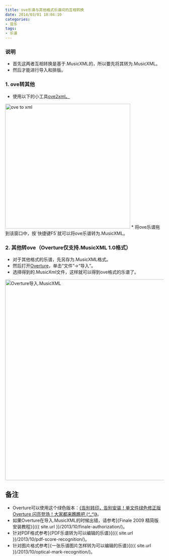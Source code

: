 ```yaml
---
title: ove乐谱与其他格式乐谱间的互相转换
date: 2014/03/01 18:04:10
categories: 
- 音乐
tags: 
- 乐谱
---
```


### 说明
- 首先这两者互相转换是基于.MusicXML的，所以要先将其转为.MusicXML。
- 然后才能进行导入和排版。

### 1. ove转其他
* 使用以下的小工具[ove2xml。](http://yun.baidu.com/s/1jG3tUuE)
<!--more-->
<img src="{{ site.url }}/assets/blogImg/ove_to_xml.png" width="397" alt="ove to xml"/>
* 将ove乐谱拖到该窗口中，按`快捷键F5`就可以将ove乐谱转为.MusicXML。

### 2. 其他转ove（Overture仅支持.MusicXML 1.0格式）
* 对于其他格式的乐谱，先另存为.MusicXML格式。
* 然后打开[Overture](http://yun.baidu.com/s/1eQ9YU4M)，单击“文件”→“导入”。
* 选择得到的.MusicXml文件，这样就可以得到ove格式的乐谱了。
<img src="{{ site.url }}/assets/blogImg/import_oveture.png" width="638" alt="Overture导入.MusicXML"/>

## 备注
* Overture可以使用这个绿色版本：[《告别转印，告别安装！单文件绿色修正版 Overture 闪亮登场！大家都来瞧瞧吧 (*^_^*)》](http://bbs.popiano.org/forum.php?mod=viewthread&tid=264769)。
* 如果Overture在导入.MusicXML的时候出错，请参考[《Finale 2009 精简版 安装教程》]({{ site.url }}/2013/10/finale-authorization/)。
* 针对PDF格式参考[《PDF乐谱转为可以编辑的乐谱》]({{ site.url }}/2013/10/pdf-score-recognition/)。
* 针对图片格式参考[《一张乐谱图片怎样转为可以编辑的乐谱》]({{ site.url }}/2013/10/optical-mark-recognition/)。
